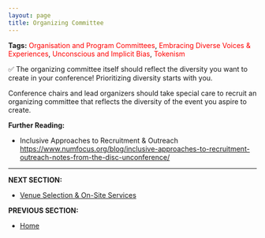 ```yaml
---
layout: page
title: Organizing Committee
---
```


**Tags:** <span style="color:red"> Organisation and Program Committees</span>, <span style="color:red"> Embracing Diverse Voices & Experiences</span>, <span style="color:red"> Unconscious and Implicit Bias</span>, <span style="color:red"> Tokenism</span>

✅ The organizing committee itself should reflect the diversity you want to create in your conference! 
Prioritizing diversity starts with you.

Conference chairs and lead organizers should take special care to recruit an organizing committee that reflects the diversity of the event you aspire to create.

**Further Reading:**

- Inclusive Approaches to Recruitment & Outreach https://www.numfocus.org/blog/inclusive-approaches-to-recruitment-outreach-notes-from-the-disc-unconference/

---
**NEXT SECTION:**
- [Venue Selection & On-Site Services](04_venue_selection.md)

**PREVIOUS SECTION:**
- [Home](index.md)

